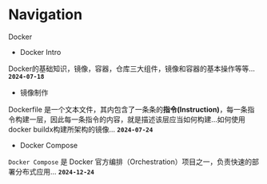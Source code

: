 # Navigation

Docker




- Docker Intro

Docker的基础知识，镜像，容器，仓库三大组件，镜像和容器的基本操作等等...
**`2024-07-18`**



- 镜像制作

Dockerfile 是一个文本文件，其内包含了一条条的**指令(Instruction)**，每一条指令构建一层，因此每一条指令的内容，就是描述该层应当如何构建...如何使用docker buildx构建所架构的镜像...
**`2024-07-24`**



- Docker Compose

`Docker Compose` 是 Docker 官方编排（Orchestration）项目之一，负责快速的部署分布式应用...
**`2024-12-24`**



